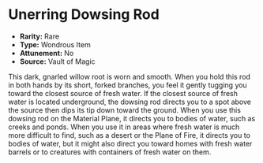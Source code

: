 # Unerring Dowsing Rod

- **Rarity:** Rare
- **Type:** Wondrous Item
- **Attunement:** No
- **Source:** Vault of Magic

This dark, gnarled willow root is worn and smooth. When you hold this rod in both hands by its short, forked branches, you feel it gently tugging you toward the closest source of fresh water. If the closest source of fresh water is located underground, the dowsing rod directs you to a spot above the source then dips its tip down toward the ground. When you use this dowsing rod on the Material Plane, it directs you to bodies of water, such as creeks and ponds. When you use it in areas where fresh water is much more difficult to find, such as a desert or the Plane of Fire, it directs you to bodies of water, but it might also direct you toward homes with fresh water barrels or to creatures with containers of fresh water on them.
